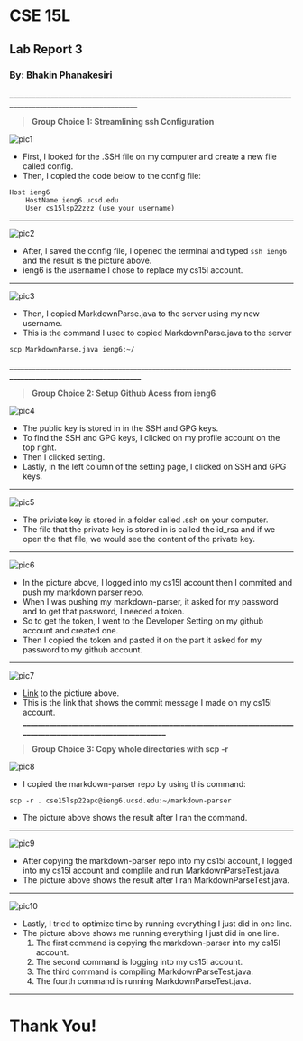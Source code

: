 # CSE 15L
## Lab Report 3
### By: Bhakin Phanakesiri 

**_____________________________________________________________________________________________________________**
> **Group Choice 1: Streamlining ssh Configuration**

![pic1](Configuration.png)
- First, I looked for the .SSH file on my computer and create a new file called config.
- Then, I copied the code below to the config file:
```
Host ieng6
    HostName ieng6.ucsd.edu
    User cs15lsp22zzz (use your username)
```
---
![pic2](LoggingInWithieng6.png)
- After, I saved the config file, I opened the terminal and typed ```ssh ieng6``` and the result is the picture above.
- ieng6 is the username I chose to replace my cs15l account.

---
![pic3](SCPusingieng6.png)
- Then, I copied MarkdownParse.java to the server using my new username. 
- This is the command I used to copied MarkdownParse.java to the server
```
scp MarkdownParse.java ieng6:~/
```


**______________________________________________________________________________________________________________**
> **Group Choice 2: Setup Github Acess from ieng6**

![pic4](PublicKey.png)
- The public key is stored in in the SSH and GPG keys. 
- To find the SSH and GPG keys, I clicked on my profile account on the top right.
- Then I clicked setting. 
- Lastly, in the left column of the setting page, I clicked on SSH and GPG keys. 


---
![pic5](PrivateKey.png)
- The priviate key is stored in a folder called .ssh on your computer. 
- The file that the private key is stored in is called the id_rsa and if we open the that file, we would see the content of the private key. 

---
![pic6](Commit/PushOnieng6.png)
- In the picture above, I logged into my cs15l account then I commited and push my markdown parser repo. 
- When I was pushing my markdown-parser, it asked for my password and to get that password, I needed a token. 
- So to get the token, I went to the Developer Setting on my github account and created one. 
- Then I copied the token and pasted it on the part it asked for my password to my github account. 

---
![pic7](LinkToNewTest.png)
- [Link](https://github.com/bhakin/markdown-parser/commit/f7cc60a3337ccd24fd61927b713289fc7087936e) to the pictiure above.
- This is the link that shows the commit message I made on my cs15l account. 
**______________________________________________________________________________________________________________**
> **Group Choice 3: Copy whole directories with scp -r**

![pic8](CopyingWholeDirectory.png)
- I copied the markdown-parser repo by using this command: 
```
scp -r . cse15lsp22apc@ieng6.ucsd.edu:~/markdown-parser
```
- The picture above shows the result after I ran the command.

---
![pic9](RunningMarkdownOnieng6.png)
- After copying the markdown-parser repo into my cs15l account, I logged into my cs15l account and complile and run MarkdownParseTest.java. 
- The picture above shows the result after I ran MarkdownParseTest.java.

---
![pic10](RunningInOneLine.png)
- Lastly, I tried to optimize time by running everything I just did in one line. 
- The picture above shows me running everything I just did in one line. 
    1. The first command is copying the markdown-parser into my cs15l account. 
    2. The second command is logging into my cs15l account. 
    3. The third command is compiling MarkdownParseTest.java.
    4. The fourth command is running MarkdownParseTest.java.

---
# Thank You!
